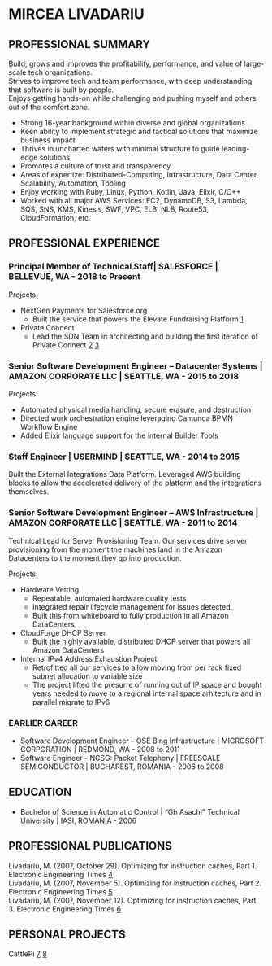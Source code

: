 # MIRCEA LIVADARIU  

## PROFESSIONAL SUMMARY
Build, grows and improves the profitability, performance, and value of large-scale tech organizations.  
Strives to improve tech and team performance, with deep understanding that software is built by people.  
Enjoys getting hands-on while challenging and pushing myself and others out of the comfort zone.  

 * Strong 16-year background within diverse and global organizations
 * Keen ability to implement strategic and tactical solutions that maximize business impact
 * Thrives in uncharted waters with minimal structure to guide leading-edge solutions
 * Promotes a culture of trust and transparency
 * Areas of expertize: Distributed-Computing, Infrastructure, Data Center, Scalability, Automation, Tooling
 * Enjoy working with Ruby, Linux, Python, Kotlin, Java, Elixir, C/C++
 * Worked with all major AWS Services: EC2, DynamoDB, S3, Lambda, SQS, SNS, KMS, Kinesis, SWF, VPC, ELB, NLB, Route53, CloudFormation, etc. 

## PROFESSIONAL EXPERIENCE
### Principal Member of Technical Staff| SALESFORCE | BELLEVUE, WA - 2018 to Present
Projects:
  * NextGen Payments for Salesforce.org
    * Built the service that powers the Elevate Fundraising Platform [1]
  * Private Connect
    * Lead the SDN Team in architecting and building the first iteration of Private Connect [2] [3]

### Senior Software Development Engineer – Datacenter Systems | AMAZON CORPORATE LLC | SEATTLE, WA - 2015 to 2018
Projects:
  * Automated physical media handling, secure erasure, and destruction
  * Directed work orchestration engine leveraging Camunda BPMN Workflow Engine
  * Added Elixir language support for the internal Builder Tools

### Staff Engineer | USERMIND | SEATTLE, WA - 2014 to 2015
Built the External Integrations Data Platform. Leveraged AWS building blocks to allow the accelerated delivery of the platform and the integrations themselves.

### Senior Software Development Engineer – AWS Infrastructure | AMAZON CORPORATE LLC | SEATTLE, WA - 2011 to 2014
Technical Lead for Server Provisioning Team. Our services drive server provisioning from the moment the machines land in the Amazon Datacenters to the moment they go into production.

Projects:
  * Hardware Vetting 
    * Repeatable, automated hardware quality tests 
    * Integrated repair lifecycle management for issues detected.
    * Built this from whiteboard to fully production in all Amazon DataCenters
  * CloudForge DHCP Server 
    * Built the highly available, distributed DHCP server that powers all Amazon DataCenters
  * Internal IPv4 Address Exhaustion Project
    * Retrofitted all our services to allow moving from per rack fixed subnet allocation to variable size 
    * The project lifted the presurre of running out of IP space and bought years needed to move to a regional internal space arhitecture and in parallel migrate to IPv6

### EARLIER CAREER
 * Software Development Engineer – OSE Bing Infrastructure | MICROSOFT CORPORATION | REDMOND, WA - 2008 to 2011
 * Software Engineer - NCSG: Packet Telephony | FREESCALE SEMICONDUCTOR | BUCHAREST, ROMANIA - 2006 to 2008

## EDUCATION
 * Bachelor of Science in Automatic Control | “Gh Asachi” Technical University | IASI, ROMANIA - 2006

## PROFESSIONAL PUBLICATIONS
Livadariu, M. (2007, October 29). Optimizing for instruction caches, Part 1. Electronic Engineering Times [4]  
Livadariu, M. (2007, November 5). Optimizing for instruction caches, Part 2. Electronic Engineering Times [5]  
Livadariu, M. (2007, November 12). Optimizing for instruction caches, Part 3. Electronic Engineering Times [6]  

## PERSONAL PROJECTS
CattlePi [7] [8]

[1]: https://powerofus.force.com/s/article/EL-PAPI-Introduction  
[2]: https://developer.salesforce.com/blogs/2020/05/introducing-salesforce-private-connect  
[3]: https://www.youtube.com/watch?v=u34E0K-KJWo  
[4]: https://www.eetimes.com/optimizing-for-instruction-caches-part-1/
[5]: https://www.eetimes.com/optimizing-for-instruction-caches-part-2/
[6]: https://www.eetimes.com/optimizing-for-instruction-caches-part-3/
[7]: https://cattlepi.com/
[8]: https://github.com/cattlepi/cattlepi
